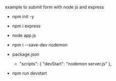 
example to submit form with node js and express

- npm init -y
- npm i express
- node app.js


- npm i --save-dev nodemon
- package.json 
    - "scripts": {
    "devStart": "nodemon server.js"
    },

- npm run devstart
